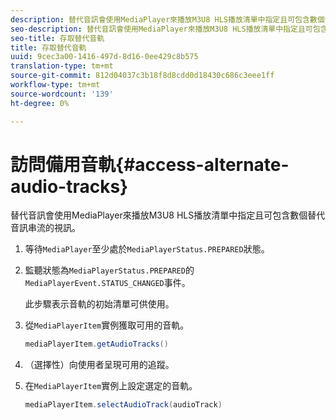 ```yaml
---
description: 替代音訊會使用MediaPlayer來播放M3U8 HLS播放清單中指定且可包含數個替代音訊串流的視訊。
seo-description: 替代音訊會使用MediaPlayer來播放M3U8 HLS播放清單中指定且可包含數個替代音訊串流的視訊。
seo-title: 存取替代音軌
title: 存取替代音軌
uuid: 9cec3a00-1416-497d-8d16-0ee429c8b575
translation-type: tm+mt
source-git-commit: 812d04037c3b18f8d8cdd0d18430c686c3eee1ff
workflow-type: tm+mt
source-wordcount: '139'
ht-degree: 0%

---
```



# 訪問備用音軌{#access-alternate-audio-tracks}

替代音訊會使用MediaPlayer來播放M3U8 HLS播放清單中指定且可包含數個替代音訊串流的視訊。

1. 等待`MediaPlayer`至少處於`MediaPlayerStatus.PREPARED`狀態。
1. 監聽狀態為`MediaPlayerStatus.PREPARED`的`MediaPlayerEvent.STATUS_CHANGED`事件。

   此步驟表示音軌的初始清單可供使用。

1. 從`MediaPlayerItem`實例獲取可用的音軌。

   ```java
   mediaPlayerItem.getAudioTracks()
   ```

1. （選擇性）向使用者呈現可用的追蹤。
1. 在`MediaPlayerItem`實例上設定選定的音軌。

   ```java
   mediaPlayerItem.selectAudioTrack(audioTrack)
   ```


